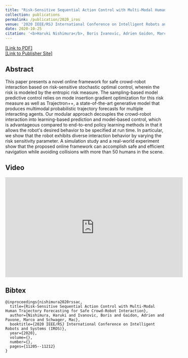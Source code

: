 ```yaml
---
title: "Risk-Sensitive Sequential Action Control with Multi-Modal Human Trajectory Forecasting for Safe Crowd-Robot Interaction"
collection: publications
permalink: /publication/2020_iros
venue: '2020 IEEE/RSJ International Conference on Intelligent Robots and Systems (IROS)'
date: 2020-10-25
citation: '<b>Haruki Nishimura</b>, Boris Ivanovic, Adrien Gaidon, Marco Pavone, Mac Schwager'
---
```


[[Link to PDF]](https://arxiv.org/pdf/2009.05702.pdf) 
<br>
[[Link to Publisher Site]](https://ieeexplore.ieee.org/document/9341469)


## Abstract
This paper presents a novel online framework for safe crowd-robot interaction based on risk-sensitive stochastic optimal
control, wherein the risk is modeled by the entropic risk measure. The sampling-based model predictive control relies on
mode insertion gradient optimization for this risk measure as well as Trajectron++, a state-of-the-art generative model 
that produces multimodal probabilistic trajectory forecasts for multiple interacting agents. Our modular approach 
decouples the crowd-robot interaction into learning-based prediction and model-based control, which is advantageous 
compared to end-to-end policy learning methods in that it allows the robot's desired behavior to be specified at run 
time. In particular, we show that the robot exhibits diverse interaction behavior by varying the risk sensitivity 
parameter. A simulation study and a real-world experiment show that the proposed online framework can accomplish safe 
and efficient navigation while avoiding collisions with more than 50 humans in the scene.


## Video
<iframe width="560" height="315" src="https://www.youtube.com/embed/iTcmc-ZzxBM" title="YouTube video player" 
frameborder="0" allow="accelerometer; autoplay; clipboard-write; encrypted-media; gyroscope; picture-in-picture" 
allowfullscreen></iframe>


## Bibtex
```
@inproceedings{nishimura2020rssac,
  title={Risk-Sensitive Sequential Action Control with Multi-Modal Human Trajectory Forecasting for Safe Crowd-Robot Interaction},
  author={Nishimura, Haruki and Ivanovic, Boris and Gaidon, Adrien and Pavone, Marco and Schwager, Mac},
  booktitle={2020 IEEE/RSJ International Conference on Intelligent Robots and Systems (IROS)},
  year={2020},
  volume={}, 
  number={}, 
  pages={11205--11212}
}
```